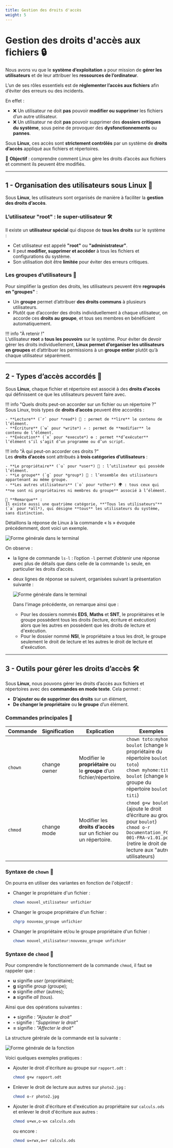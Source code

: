 ```yaml
---
title: Gestion des droits d'accès
weight: 5 
---
```


# Gestion des droits d'accès aux fichiers 🔒  

Nous avons vu que le **système d’exploitation** a pour mission de **gérer les utilisateurs** et de leur attribuer les **ressources de l’ordinateur**.  

L’un de ses rôles essentiels est de **réglementer l’accès aux fichiers** afin d’éviter des erreurs ou des incidents. 

En effet :  

* ❌ Un utilisateur ne doit **pas** pouvoir **modifier ou supprimer** les fichiers d’un autre utilisateur.  
* ❌ Un utilisateur ne doit **pas** pouvoir supprimer des **dossiers critiques du système**, sous peine de provoquer des **dysfonctionnements** ou **pannes**.  

Sous **Linux**, ces accès sont **strictement contrôlés** par un système de **droits d’accès** appliqué aux fichiers et répertoires.  

📌 **Objectif** : comprendre comment Linux gère les droits d’accès aux fichiers et comment ils peuvent être modifiés.  

---

## 1 - Organisation des utilisateurs sous Linux 👥  

Sous **Linux**, les utilisateurs sont organisés de manière à faciliter la **gestion des droits d’accès**.  

### L’utilisateur "root" : le super-utilisateur 🛠️  
Il existe un **utilisateur spécial** qui dispose de **tous les droits** sur le système :  
- Cet utilisateur est appelé **"root"** ou **"administrateur"**.  
- Il peut **modifier, supprimer et accéder** à tous les fichiers et configurations du système.  
- Son utilisation doit être **limitée** pour éviter des erreurs critiques.  

### Les groupes d’utilisateurs 📂  
Pour simplifier la gestion des droits, les utilisateurs peuvent être **regroupés en "groupes"** :  
- Un **groupe** permet d’attribuer **des droits communs** à plusieurs utilisateurs.  
- Plutôt que d’accorder des droits individuellement à chaque utilisateur, on accorde ces **droits au groupe**, et tous ses membres en bénéficient automatiquement.  

!!! info "À retenir !"  
    L’utilisateur **root** a **tous les pouvoirs** sur le système. Pour éviter de devoir gérer les droits individuellement, **Linux permet d’organiser les utilisateurs en groupes** et d’attribuer les permissions à un **groupe entier** plutôt qu’à chaque utilisateur séparément.

---

## 2 -  Types d’accès accordés 🔑  

Sous **Linux**, chaque fichier et répertoire est associé à des **droits d’accès** qui définissent ce que les utilisateurs peuvent faire avec.  

!!! info "Quels droits peut-on accorder sur un fichier ou un répertoire ?"  
    Sous Linux, trois types de **droits d’accès** peuvent être accordés :  

    - **Lecture** (`r` pour *read*) 📖 : permet de **lire** le contenu de l’élément.  
    - **Écriture** (`w` pour *write*) ✍️ : permet de **modifier** le contenu de l’élément.  
    - **Exécution** (`x` pour *execute*) ⚙️ : permet **d’exécuter** l’élément s’il s’agit d’un programme ou d’un script.  

!!! info "À qui peut-on accorder ces droits ?"  
    Les **droits d’accès** sont attribués à **trois catégories d’utilisateurs** :  

    - **Le propriétaire** (`u` pour *user*) 👤 : l’utilisateur qui possède l’élément.  
    - **Le groupe** (`g` pour *group*) 👥 : l’ensemble des utilisateurs appartenant au même groupe.  
    - **Les autres utilisateurs** (`o` pour *other*) 🌍 : tous ceux qui **ne sont ni propriétaires ni membres du groupe** associé à l’élément.  

    🔹 **Remarque** :  
    Il existe aussi une quatrième catégorie, **"Tous les utilisateurs"** (`a` pour *all*), qui désigne **tous** les utilisateurs du système, sans distinction.

Détaillons la réponse de Linux à la commande « ls » évoquée précédemment, dont voici un exemple.

![Forme générale dans le terminal](../../files/pictures/NSI1e/terminal3.png)

On observe :  

* la ligne de commande `ls-l` : l’option `-l` permet d’obtenir une réponse avec plus de détails que dans celle de la commande `ls` seule, en particulier les droits d’accès.   
* deux lignes de réponse se suivent, organisées suivant la présentation suivante : 

    ![Forme générale dans le terminal](../../files/pictures/NSI1e/terminal2.png)

    Dans l'image précédente, on remarque ainsi que : 

    - Pour les dossiers nommés **EDS**, **Maths** et **SNT**, le propriétaires et le groupe possèdent tous les droits (lecture, écriture et exécution) alors que les autres en possèdent que les droits de lecture et d'exécution.
    - Pour le dossier nommé **NSI**, le propriétaire a tous les droit, le groupe seulement le droit de lecture et les autres le droit de lecture et d'exécution.

--- 

## 3 - Outils pour gérer les droits d’accès 🛠️  

Sous **Linux**, nous pouvons gérer les droits d’accès aux fichiers et répertoires avec des **commandes en mode texte**. Cela permet :  

- **D’ajouter ou de supprimer des droits** sur un élément,  
- **De changer le propriétaire** ou **le groupe** d’un élément.  

### Commandes principales 📌  

| Commande | Signification | Explication | Exemples |
|----------|--------------|-------------|---------|
| `chown`  | change owner | Modifier le **propriétaire** ou le **groupe** d’un fichier/répertoire. | `chown toto:myhome boulot` (change le propriétaire du répertoire `boulot` en `toto`) <br> `chown myhome:titi boulot` (change le groupe du répertoire `boulot` en `titi`) |
| `chmod`  | change mode  | Modifier les **droits d’accès** sur un fichier ou un répertoire. | `chmod g+w boulot` (ajoute le droit d’écriture au groupe pour `boulot`) <br> `chmod o-r Documentation_FGMS-001-FRA-v1.01.pdf` (retire le droit de lecture aux "autres" utilisateurs) |

### Syntaxe de `chown` 📝

On pourra en utiliser des variantes en fonction de l'objectif :

* Changer le propriétaire d'un fichier :
    ```bash
    chown nouvel_utilisateur unfichier
    ```

* Changer le groupe propriétaire d'un fichier : 
    ```bash
    chgrp nouveau_groupe unfichier
    ```

* Changer le propriétaire et/ou le groupe propriétaire d'un fichier : 
    ```bash
    chown nouvel_utilisateur:nouveau_groupe unfichier
    ```

### Syntaxe de `chmod` 📝 

Pour comprendre le fonctionnement de la commande `chmod`, il faut se rappeler que : 

 - **u** signifie *user* (propriétaire);
 - **g** signifie *group* (groupe);
 - **o** signifie *other* (autres);
 - **a** signifie *all* (tous).

Ainsi que des opérations suivantes : 

- **+** signifie : *"Ajouter le droit"*
- **-** signifie : *"Supprimer le droit"*
- **=** signifie : *"Affecter le droit"*

La structure gérérale de la commande est la suivante : 

![Forme générale de la fonction](../../files/pictures/NSI1e/terminal1.png)

Voici quelques exemples pratiques : 

* Ajouter le droit d'écriture au groupe sur `rapport.odt` :
    ```bash
    chmod g+w rapport.odt
    ```

* Enlever le droit de lecture aux autres sur `photo2.jpg` :
    ```bash
    chmod o-r photo2.jpg
    ```

* Ajouter le droit d'écriture et d'exécution au propriétaire sur `calculs.ods` et enlever le droit d'écriture aux autres : 
    ```bash
    chmod u+wx,o-wx calculs.ods
    ```

    ou encore :

    ```bash
    chmod u=rwx,o=r calculs.ods
    ```
